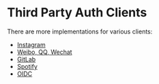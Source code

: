 Third Party Auth Clients
========================

There are more implementations for various clients:

- [Instagram](https://github.com/kotchuprik/yii2-instagram-authclient)
- [Weibo, QQ, Wechat](https://github.com/yujiandong/yii2-authclient)
- [GitLab](https://github.com/yiiauth/gitlab)
- [Spotify](https://github.com/yiiauth/spotify)
- [OIDC](https://github.com/Worteks/yii2auth-oidc)
